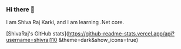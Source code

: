 ### Hi there 👋

I am Shiva Raj Karki, and I am learning .Net core.

[ShivaRaj's GitHub stats](https://github-readme-stats.vercel.app/api?username=shivraj110
&theme=dark&show_icons=true)
